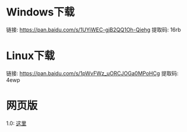 # Windows下载
链接: https://pan.baidu.com/s/1UYiWEC-gjB2QQ1Oh-Qiehg 提取码: 16rb
# Linux下载
链接: https://pan.baidu.com/s/1pWvFWz_uORCJOGa0MPoHCg 提取码: 4ewp
# 网页版
1.0: [这里](躲避炸弹/)
